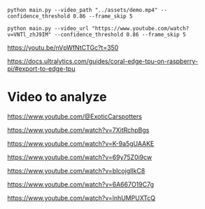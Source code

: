 ```
python main.py --video_path "../assets/demo.mp4" --confidence_threshold 0.86 --frame_skip 5
```

```
python main.py --video_url "https://www.youtube.com/watch?v=VNTl_zhJ9IM" --confidence_threshold 0.86 --frame_skip 5
```


https://youtu.be/nVpWfNtCTGc?t=350


https://docs.ultralytics.com/guides/coral-edge-tpu-on-raspberry-pi/#export-to-edge-tpu

# Video to analyze

https://www.youtube.com/@ExoticCarspotters


https://www.youtube.com/watch?v=7XitRchpBgs

https://www.youtube.com/watch?v=K-9a5gUAAKE

https://www.youtube.com/watch?v=69y75Z0i9cw

https://www.youtube.com/watch?v=bIcojglIkC8

https://www.youtube.com/watch?v=6A667O19C7g

https://www.youtube.com/watch?v=lnhUMPUXTcQ